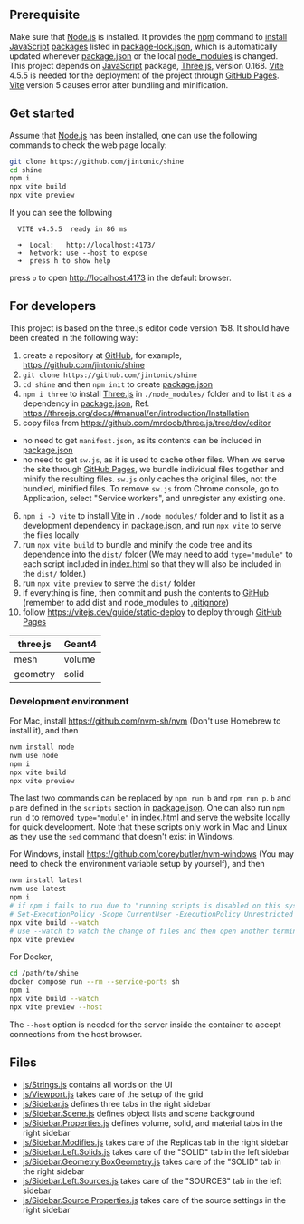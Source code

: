 ## Prerequisite
Make sure that [Node.js][] is installed. It provides the [npm][] command to [install][] [JavaScript][] [packages][] listed in [package-lock.json][], which is automatically updated whenever [package.json][] or the local [node_modules][] is changed. This project depends on [JavaScript][] package, [Three.js][], version 0.168. [Vite][] 4.5.5 is needed for the deployment of the project through [GitHub Pages][]. [Vite][] version 5 causes error after bundling and minification.

[Node.js]: https://nodejs.org
[npm]: https://docs.npmjs.com/about-npm
[install]: https://stackoverflow.com/a/50594385
[JavaScript]: https://developer.mozilla.org/en-US/docs/Web/javascript
[packages]: https://docs.npmjs.com/about-the-public-npm-registry
[package.json]: https://www.geeksforgeeks.org/difference-between-package-json-and-package-lock-json-files
[package-lock.json]: https://docs.npmjs.com/cli/v7/configuring-npm/package-lock-json
[node_modules]: https://stackoverflow.com/questions/63294260
[Three.js]: https://threejs.org/manual/#en/fundamentals
[Vite]: https://vitejs.dev/guide/static-deploy
[GitHub Pages]: https://vitejs.dev/guide/static-deploy#github-pages

## Get started

Assume that [Node.js] has been installed, one can use the following commands to check the web page locally:

```sh
git clone https://github.com/jintonic/shine
cd shine
npm i
npx vite build
npx vite preview
```

If you can see the following

```
  VITE v4.5.5  ready in 86 ms

  ➜  Local:   http://localhost:4173/
  ➜  Network: use --host to expose
  ➜  press h to show help
```

press `o` to open <http://localhost:4173> in the default browser.

## For developers

This project is based on the three.js editor code version 158. It should have been created in the following way:

1. create a repository at [GitHub][], for example, <https://github.com/jintonic/shine>
2. `git clone https://github.com/jintonic/shine`
3. `cd shine` and then `npm init` to create [package.json](package.json)
4. `npm i three` to install [Three.js][] in `./node_modules/` folder and to list it as a dependency in [package.json](package.json), Ref. <https://threejs.org/docs/#manual/en/introduction/Installation>
5. copy files from <https://github.com/mrdoob/three.js/tree/dev/editor>
  - no need to get `manifest.json`, as its contents can be included in [package.json](package.json)
  - no need to get `sw.js`, as it is used to cache other files. When we serve the site through [GitHub Pages][], we bundle individual files together and minify the resulting files. `sw.js` only caches the original files, not the bundled, minified files. To remove `sw.js` from Chrome console, go to Application, select "Service workers", and unregister any existing one.
6. `npm i -D vite` to install [Vite][] in `./node_modules/` folder and to list it as a development dependency in [package.json](package.json), and run `npx vite` to serve the files locally
7. run `npx vite build` to bundle and minify the code tree and its dependence into the `dist/` folder (We may need to add `type="module"` to each script included in [index.html](index.html) so that they will also be included in the `dist/` folder.)
8. run `npx vite preview` to serve the `dist/` folder
9. if everything is fine, then commit and push the contents to [GitHub][] (remember to add dist and node_modules to [.gitignore](.gitignore))
10. follow <https://vitejs.dev/guide/static-deploy> to deploy through [GitHub Pages][]

[GitHub]: https://github.com

| three.js | Geant4 |
|----------|--------|
| mesh     | volume |
| geometry | solid  |

### Development environment

For Mac, install <https://github.com/nvm-sh/nvm> (Don't use Homebrew to install it), and then

```sh
nvm install node
nvm use node
npm i
npx vite build
npx vite preview
```

The last two commands can be replaced by `npm run b` and `npm run p`. `b` and `p` are defined in the `scripts` section in [package.json](package.json). One can also run `npm run d` to removed `type="module"` in [index.html](index.html) and serve the website locally for quick development. Note that these scripts only work in Mac and Linux as they use the `sed` command that doesn't exist in Windows.

For Windows, install <https://github.com/coreybutler/nvm-windows> (You may need to check the environment variable setup by yourself), and then

```sh
nvm install latest
nvm use latest
npm i
# if npm i fails to run due to "running scripts is disabled on this system", run:
# Set-ExecutionPolicy -Scope CurrentUser -ExecutionPolicy Unrestricted
npx vite build --watch
# use --watch to watch the change of files and then open another terminal to run:
npx vite preview
```

For Docker,

```sh
cd /path/to/shine
docker compose run --rm --service-ports sh
npm i
npx vite build --watch
npx vite preview --host
```

The `--host` option is needed for the server inside the container to accept connections from the host browser.

## Files

- [js/Strings.js](js/Strings.js) contains all words on the UI
- [js/Viewport.js](js/Viewport.js) takes care of the setup of the grid
- [js/Sidebar.js](js/Sidebar.js) defines three tabs in the right sidebar
- [js/Sidebar.Scene.js](js/Sidebar.Scene.js) defines object lists and scene background
- [js/Sidebar.Properties.js](js/Sidebar.Properties.js) defines volume, solid, and material tabs in the right sidebar
- [js/Sidebar.Modifies.js](js/Sidebar.MOdifies.js) takes care of the Replicas tab in the right sidebar
- [js/Sidebar.Left.Solids.js](js/Sidebar.Left.Solids.js) takes care of the "SOLID" tab in the left sidebar
- [js/Sidebar.Geometry.BoxGeometry.js](js/Sidebar.Geometry.BoxGeometry.js) takes care of the "SOLID" tab in the right sidebar
- [js/Sidebar.Left.Sources.js](js/Sidebar.Left.Sources.js) takes care of the "SOURCES" tab in the left sidebar
- [js/Sidebar.Source.Properties.js](js/Sidebar.Source.Properties.js) takes care of the source settings in the right sidebar
